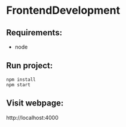 # FrontendDevelopment
## Requirements:
- node

## Run project:
``` 
npm install
npm start
```
## Visit webpage:
http://localhost:4000
